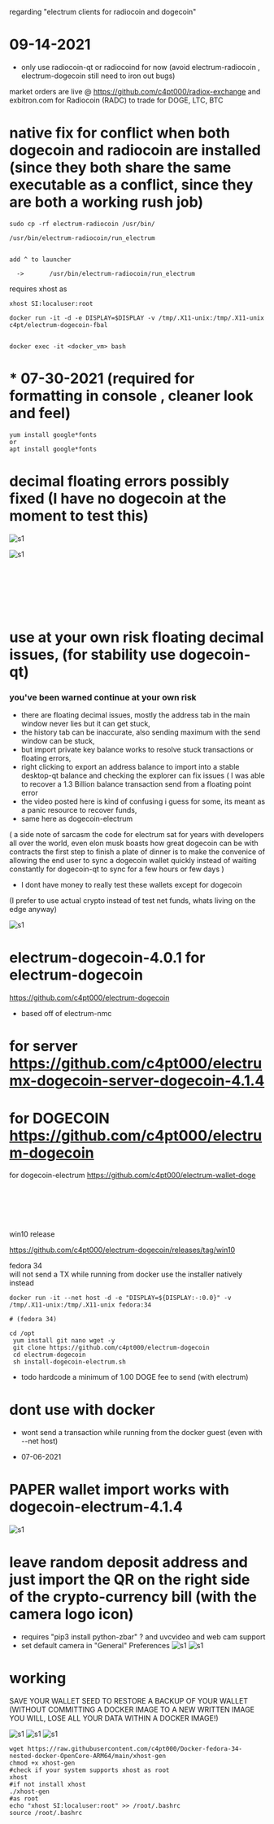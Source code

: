 regarding "electrum clients for radiocoin and dogecoin"

# 09-14-2021
* only use radiocoin-qt or radiocoind for now (avoid electrum-radiocoin , electrum-dogecoin still need to iron out bugs)

market orders are live @ https://github.com/c4pt000/radiox-exchange and exbitron.com for Radiocoin (RADC) to trade for DOGE, LTC, BTC



# native fix for conflict when both dogecoin and radiocoin are installed (since they both share the same executable as a conflict, since they are both a working rush job)
```
sudo cp -rf electrum-radiocoin /usr/bin/

/usr/bin/electrum-radiocoin/run_electrum 


add ^ to launcher

  ->       /usr/bin/electrum-radiocoin/run_electrum 
```

requires xhost as
```
xhost SI:localuser:root
```
```
docker run -it -d -e DISPLAY=$DISPLAY -v /tmp/.X11-unix:/tmp/.X11-unix c4pt/electrum-dogecoin-fbal


docker exec -it <docker_vm> bash
```
# * 07-30-2021 (required for formatting in console , cleaner look and feel)
```
yum install google*fonts 
or 
apt install google*fonts
``` 

# decimal floating errors possibly fixed (I have no dogecoin at the moment to test this)


![s1](https://raw.githubusercontent.com/c4pt000/electrum-dogecoin/main/electrum-dogecoin-about.png)
<br>

![s1](https://raw.githubusercontent.com/c4pt000/electrum-dogecoin/main/dogecoin-electrum.png)

<br>
<br>
<br>
<br>
<br>



# use at your own risk floating decimal issues, (for stability use dogecoin-qt)

<h3>you've been warned continue at your own risk</h3>

* there are floating decimal issues, mostly the address tab in the main window never lies but it can get stuck,
* the history tab can be inaccurate, also sending maximum with the send window can be stuck,
* but import private key balance works to resolve stuck transactions or floating errors,
* right clicking to export an address balance to  import into a stable desktop-qt balance and checking the explorer can fix issues ( I was able to recover a 1.3 Billion balance transaction send from a floating point error 
* the video posted here is kind of confusing i guess for some, its meant as a panic resource to recover funds, 
* same here as dogecoin-electrum 

( a side note of sarcasm the code for electrum sat for years with developers all over the world, even elon musk boasts how great dogecoin can be with contracts the first step to finish a plate of dinner is to make the convenice of allowing the end user to sync a dogecoin wallet quickly instead of waiting constantly for dogecoin-qt to sync for a few hours or few days ) 

* I dont have money to really test these wallets except for dogecoin 

(I prefer to use actual crypto instead of test net funds, whats living on the edge anyway)

![s1](https://github.com/c4pt000/electrum-dogecoin/blob/main/floating.gif?raw=true)


# electrum-dogecoin-4.0.1 for electrum-dogecoin

https://github.com/c4pt000/electrum-dogecoin

* based off of electrum-nmc


# for server https://github.com/c4pt000/electrumx-dogecoin-server-dogecoin-4.1.4
# for DOGECOIN https://github.com/c4pt000/electrum-dogecoin

for dogecoin-electrum
https://github.com/c4pt000/electrum-wallet-doge

<br>
<br>
<br>
<br>
<br>
win10 release

https://github.com/c4pt000/electrum-dogecoin/releases/tag/win10


fedora 34
<br>
will not send a TX while running from docker use the installer natively instead 
```
docker run -it --net host -d -e "DISPLAY=${DISPLAY:-:0.0}" -v /tmp/.X11-unix:/tmp/.X11-unix fedora:34

# (fedora 34)

cd /opt
 yum install git nano wget -y
 git clone https://github.com/c4pt000/electrum-dogecoin
 cd electrum-dogecoin
 sh install-dogecoin-electrum.sh 
```

 * todo hardcode  a minimum of 1.00 DOGE fee to send (with electrum)

# dont use with docker
* wont send a transaction while running from the docker guest (even with --net host)

* 07-06-2021
# PAPER wallet import works with dogecoin-electrum-4.1.4
![s1](https://raw.githubusercontent.com/c4pt000/dogecoin/master/just-the-right-QR-code-ignore-the-left.png)
# leave random deposit address and just import the QR on the right side of the crypto-currency bill (with the camera logo icon) 
* requires "pip3 install python-zbar" ? and uvcvideo and web cam support
* set default camera in "General" Preferences
![s1](https://raw.githubusercontent.com/c4pt000/dogecoin/master/electrum-import-paper-QR-radiodollar.png)
![s1](https://raw.githubusercontent.com/c4pt000/dogecoin/master/radio-electrum-4.1.4.paper-sweep.png)

# working
SAVE YOUR WALLET SEED TO RESTORE A BACKUP OF YOUR WALLET
(WITHOUT COMMITTING A DOCKER IMAGE TO A NEW WRITTEN IMAGE YOU WILL, LOSE ALL YOUR DATA WITHIN A DOCKER IMAGE!)

![s1](https://github.com/c4pt000/dogecoin/releases/download/electrum-wallet/electrum--dogecoin-sign-broadcast.png)
![s1](https://github.com/c4pt000/dogecoin/releases/download/electrum-wallet/electrum-4.1.4-dogecoin-send-amount.png)
![s1](https://github.com/c4pt000/dogecoin/releases/download/electrum-wallet/electrum-finalize-transaction.png)
```
wget https://raw.githubusercontent.com/c4pt000/Docker-fedora-34-nested-docker-OpenCore-ARM64/main/xhost-gen
chmod +x xhost-gen
#check if your system supports xhost as root
xhost
#if not install xhost
./xhost-gen
#as root 
echo "xhost SI:localuser:root" >> /root/.bashrc
source /root/.bashrc

```
